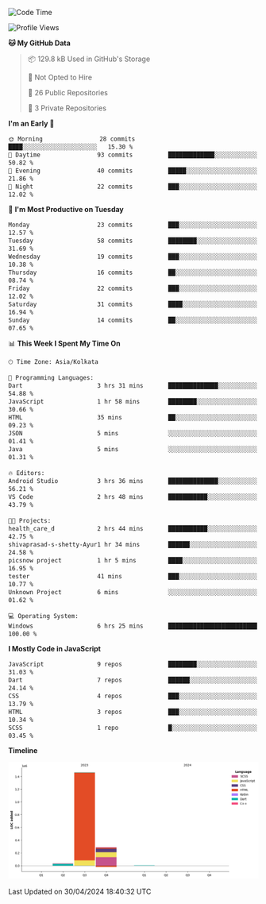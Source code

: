 <!--START_SECTION:waka-->
![Code Time](http://img.shields.io/badge/Code%20Time-353%20hrs%2050%20mins-blue)

![Profile Views](http://img.shields.io/badge/Profile%20Views-11-blue)

**🐱 My GitHub Data** 

> 📦 129.8 kB Used in GitHub's Storage 
 > 
> 🚫 Not Opted to Hire
 > 
> 📜 26 Public Repositories 
 > 
> 🔑 3 Private Repositories 
 > 
**I'm an Early 🐤** 

```text
🌞 Morning                28 commits          ████░░░░░░░░░░░░░░░░░░░░░   15.30 % 
🌆 Daytime                93 commits          █████████████░░░░░░░░░░░░   50.82 % 
🌃 Evening                40 commits          █████░░░░░░░░░░░░░░░░░░░░   21.86 % 
🌙 Night                  22 commits          ███░░░░░░░░░░░░░░░░░░░░░░   12.02 % 
```
📅 **I'm Most Productive on Tuesday** 

```text
Monday                   23 commits          ███░░░░░░░░░░░░░░░░░░░░░░   12.57 % 
Tuesday                  58 commits          ████████░░░░░░░░░░░░░░░░░   31.69 % 
Wednesday                19 commits          ███░░░░░░░░░░░░░░░░░░░░░░   10.38 % 
Thursday                 16 commits          ██░░░░░░░░░░░░░░░░░░░░░░░   08.74 % 
Friday                   22 commits          ███░░░░░░░░░░░░░░░░░░░░░░   12.02 % 
Saturday                 31 commits          ████░░░░░░░░░░░░░░░░░░░░░   16.94 % 
Sunday                   14 commits          ██░░░░░░░░░░░░░░░░░░░░░░░   07.65 % 
```


📊 **This Week I Spent My Time On** 

```text
🕑︎ Time Zone: Asia/Kolkata

💬 Programming Languages: 
Dart                     3 hrs 31 mins       ██████████████░░░░░░░░░░░   54.88 % 
JavaScript               1 hr 58 mins        ████████░░░░░░░░░░░░░░░░░   30.66 % 
HTML                     35 mins             ██░░░░░░░░░░░░░░░░░░░░░░░   09.23 % 
JSON                     5 mins              ░░░░░░░░░░░░░░░░░░░░░░░░░   01.41 % 
Java                     5 mins              ░░░░░░░░░░░░░░░░░░░░░░░░░   01.31 % 

🔥 Editors: 
Android Studio           3 hrs 36 mins       ██████████████░░░░░░░░░░░   56.21 % 
VS Code                  2 hrs 48 mins       ███████████░░░░░░░░░░░░░░   43.79 % 

🐱‍💻 Projects: 
health_care_d            2 hrs 44 mins       ███████████░░░░░░░░░░░░░░   42.75 % 
shivaprasad-s-shetty-Ayur1 hr 34 mins        ██████░░░░░░░░░░░░░░░░░░░   24.58 % 
picsnow project          1 hr 5 mins         ████░░░░░░░░░░░░░░░░░░░░░   16.95 % 
tester                   41 mins             ███░░░░░░░░░░░░░░░░░░░░░░   10.77 % 
Unknown Project          6 mins              ░░░░░░░░░░░░░░░░░░░░░░░░░   01.62 % 

💻 Operating System: 
Windows                  6 hrs 25 mins       █████████████████████████   100.00 % 
```

**I Mostly Code in JavaScript** 

```text
JavaScript               9 repos             ████████░░░░░░░░░░░░░░░░░   31.03 % 
Dart                     7 repos             ██████░░░░░░░░░░░░░░░░░░░   24.14 % 
CSS                      4 repos             ███░░░░░░░░░░░░░░░░░░░░░░   13.79 % 
HTML                     3 repos             ███░░░░░░░░░░░░░░░░░░░░░░   10.34 % 
SCSS                     1 repo              █░░░░░░░░░░░░░░░░░░░░░░░░   03.45 % 
```



**Timeline**

![Lines of Code chart](https://raw.githubusercontent.com/sairam030/sairam030/main/assets/bar_graph.png)


 Last Updated on 30/04/2024 18:40:32 UTC
<!--END_SECTION:waka-->
